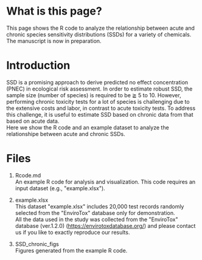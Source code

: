 # What is this page?
This page shows the R code to analyze the relationship between acute and chronic species sensitivity distributions (SSDs) for a variety of chemicals. The manuscript is now in preparation.  

# Introduction  
SSD is a promising approach to derive predicted no effect concentration (PNEC) in ecological risk assessment. In order to estimate robust SSD, the sample size (number of species) is required to be ≧ 5 to 10. However, performing chronic toxicity tests for a lot of species is challenging due to the extensive costs and labor, in contrast to acute toxicity tests. To address this challenge, it is useful to estimate SSD based on chronic data from that based on acute data.  
Here we show the R code and an example dataset to analyze the relationshipe between acute and chronic SSDs.  
  
   
# Files
1. Rcode.md  
An example R code for analysis and visualization. This code requires an input dataset (e.g., "example.xlsx").  
     
2. example.xlsx  
This dataset "example.xlsx" includes 20,000 test records randomly selected from the "EnviroTox" database only for demonstration.  
All the data used in the study was collected from the "EnviroTox" database (ver.1.2.0) (https://envirotoxdatabase.org/) and please contact us if you like to exactly reproduce our results.
  
3. SSD_chronic_figs  
Figures generated from the example R code.
